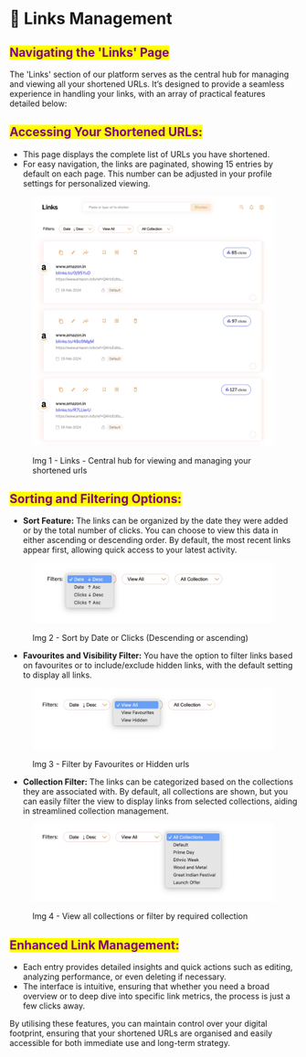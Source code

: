 # 🌟 Links Management

## <mark style="color:purple;">**Navigating the 'Links' Page**</mark>

The 'Links' section of our platform serves as the central hub for managing and viewing all your shortened URLs. It’s designed to provide a seamless experience in handling your links, with an array of practical features detailed below:

## <mark style="color:purple;">**Accessing Your Shortened URLs:**</mark>

* This page displays the complete list of URLs you have shortened.
* For easy navigation, the links are paginated, showing 15 entries by default on each page. This number can be adjusted in your profile settings for personalized viewing.

<figure><img src="../.gitbook/assets/Links page (1).jpg" alt=""><figcaption><p>Img 1 - Links - Central hub for viewing and managing your shortened urls</p></figcaption></figure>

## <mark style="color:purple;">**Sorting and Filtering Options:**</mark>

* **Sort Feature:** The links can be organized by the date they were added or by the total number of clicks. You can choose to view this data in either ascending or descending order. By default, the most recent links appear first, allowing quick access to your latest activity.

<figure><img src="../.gitbook/assets/Filter - 1 (1) (1).jpg" alt=""><figcaption><p>Img 2 - Sort by Date or Clicks (Descending or ascending)</p></figcaption></figure>

* **Favourites and Visibility Filter:** You have the option to filter links based on favourites or to include/exclude hidden links, with the default setting to display all links.

<figure><img src="../.gitbook/assets/Filter - 2 (1).jpg" alt=""><figcaption><p>Img 3 - Filter by Favourites or Hidden urls</p></figcaption></figure>

* **Collection Filter:** The links can be categorized based on the collections they are associated with. By default, all collections are shown, but you can easily filter the view to display links from selected collections, aiding in streamlined collection management.

<figure><img src="../.gitbook/assets/Filter - 3 (1).jpg" alt=""><figcaption><p>Img 4 - View all collections or filter by required collection</p></figcaption></figure>

## <mark style="color:purple;">**Enhanced Link Management:**</mark>

* Each entry provides detailed insights and quick actions such as editing, analyzing performance, or even deleting if necessary.
* The interface is intuitive, ensuring that whether you need a broad overview or to deep dive into specific link metrics, the process is just a few clicks away.

By utilising these features, you can maintain control over your digital footprint, ensuring that your shortened URLs are organised and easily accessible for both immediate use and long-term strategy.
